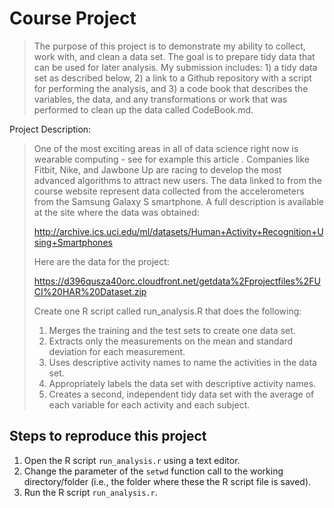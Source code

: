 Course Project
=====================================

> The purpose of this project is to demonstrate my ability to collect, work with, and clean a data set. The goal is to prepare tidy data that can be used for later analysis. My submission includes: 1) a tidy data set as described below, 2) a link to a Github repository with a script for performing the analysis, and 3) a code book that describes the variables, the data, and any transformations or work that was performed to clean up the data called CodeBook.md.   
> 

Project Description:
> One of the most exciting areas in all of data science right now is wearable computing - see for example this article . Companies like Fitbit, Nike, and Jawbone Up are racing to develop the most advanced algorithms to attract new users. The data linked to from the course website represent data collected from the accelerometers from the Samsung Galaxy S smartphone. A full description is available at the site where the data was obtained: 
> 
> http://archive.ics.uci.edu/ml/datasets/Human+Activity+Recognition+Using+Smartphones 
> 
> Here are the data for the project: 
> 
> https://d396qusza40orc.cloudfront.net/getdata%2Fprojectfiles%2FUCI%20HAR%20Dataset.zip 
> 
> Create one R script called run_analysis.R that does the following: 
> 
> 1. Merges the training and the test sets to create one data set.
> 2. Extracts only the measurements on the mean and standard deviation for each measurement.
> 3. Uses descriptive activity names to name the activities in the data set.
> 4. Appropriately labels the data set with descriptive activity names.
> 5. Creates a second, independent tidy data set with the average of each variable for each activity and each subject. 
> 


Steps to reproduce this project
-------------------------------

1. Open the R script `run_analysis.r` using a text editor.
2. Change the parameter of the `setwd` function call to the working directory/folder (i.e., the folder where these the R script file is saved).
3. Run the R script `run_analysis.r`.

